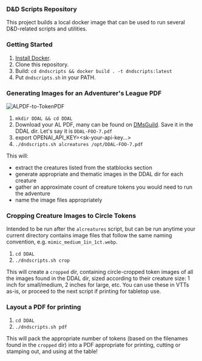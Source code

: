 ### D&D Scripts Repository

This project builds a local docker image that can be used to run several D&D-related scripts and utilities.

### Getting Started
1. [Install Docker](https://www.docker.com/get-started/).
2. Clone this repository.
3. Build: `cd dndscripts && docker build . -t dndscripts:latest`
4. Put `dndscripts.sh` in your PATH.

### Generating Images for an Adventurer's League PDF

![ALPDF-to-TokenPDF](https://theparchmentpaladin.com/img/2gU3aDmxIL-550.avif)

1. `mkdir DDAL && cd DDAL`	
2. Download your AL PDF, many can be found on [DMsGuild](https://www.dmsguild.com/browse.php?filters=45470_0_0_0_0_0_0_0&src=fid45470). Save it in the DDAL dir. Let's say it is `DDAL-FOO-7.pdf`
3. export OPENAI_API_KEY=<sk-your-api-key...>
3. `./dndscripts.sh alcreatures /opt/DDAL-FOO-7.pdf`

This will:
* extract the creatures listed from the statblocks section
* generate appropriate and thematic images in the DDAL dir for each creature
* gather an approximate count of creature tokens you would need to run the adventure
* name the image files appropriately

### Cropping Creature Images to Circle Tokens

Intended to be run after the `alcreatures` script, but can be run anytime your current directory contains image files that follow the same naming convention, e.g. `mimic_medium_1in_1ct.webp`.

1. `cd DDAL`
2. `./dndscripts.sh crop`

This will create a `cropped` dir, containing circle-cropped token images of all the images found in the DDAL dir, sized according to their creature size: 1 inch for small/medium, 2 inches for large, etc. You can use these in VTTs as-is, or proceed to the next script if printing for tabletop use.

### Layout a PDF for printing

1. `cd DDAL`
2. `./dndscripts.sh pdf`

This will pack the appropriate number of tokens (based on the filenames found in the `cropped` dir) into a PDF appropriate for printing, cutting or stamping out, and using at the table!
